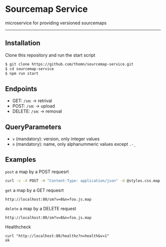<h1 align="left">Sourcemap Service</h1>

microservice for providing versioned sourcemaps

***

## Installation
Clone this repository and run the start script

```bash
$ git clone https://github.com/thomn/sourcemap-service.git
$ cd sourcemap-service
$ npm run start
```

## Endpoints
* GET: `/sm`:  -> retrival
* POST: `/sm`: -> upload
* DELETE: `/sm`: -> removal

## QueryParameters
* `v` (mandatory): version, only integer values 
* `n` (mandatory): name, only alphanummeric values except `.-_` 

## Examples
`post` a map by a POST requesrt
```bash
curl -v -X POST -H "Content-Type: application/json" -d @styles.css.map "http://localhost:80/sm?v=2&n=styles.map"
```

`get` a map by a GET requesrt
```
http://localhost:80/sm?v=8&n=foo.js.map
```

`delete` a map by a DELETE request  
```
http://localhost:80/sm?v=8&n=foo.js.map
```


Healthcheck  
```
curl "http://localhost:80/healthz?n=health&v=1"
ok
```
